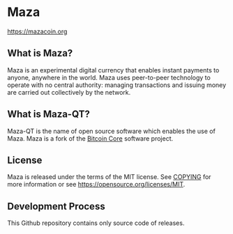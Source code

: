 Maza
===========

https://mazacoin.org

What is Maza?
----------------

Maza is an experimental digital currency that enables instant payments to
anyone, anywhere in the world. Maza uses peer-to-peer technology to operate
with no central authority: managing transactions and issuing money are carried
out collectively by the network.

What is Maza-QT?
--------------------

Maza-QT is the name of open source software which enables the use of Maza.
Maza is a fork of the [Bitcoin Core](https://bitcoincore.org) software project.

License
-------

Maza is released under the terms of the MIT license. See [COPYING](COPYING) for more
information or see https://opensource.org/licenses/MIT.

Development Process
-------------------

This Github repository contains only source code of releases.

